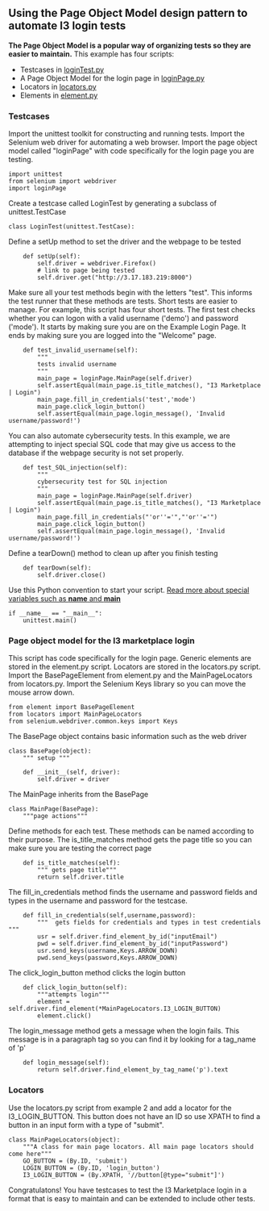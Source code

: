 ## Using the Page Object Model design pattern to automate I3 login tests

**The Page Object Model is a popular way of organizing tests so they are easier to maintain.**  This example has four scripts:

 - Testcases in [loginTest.py](code/04-simple-pom-example/loginTest.py)
 - A Page Object Model for the login page in [loginPage.py](code/04-simple-pom-example/loginPage.py)
 - Locators in [locators.py](code/04-simple-pom-example/locators.py)
 - Elements in [element.py](code/04-simple-pom-example/element.py)

### Testcases

Import the unittest toolkit for constructing and running tests.  Import the Selenium web driver for automating a web browser.  Import the page object model called "loginPage" with code specifically for the login page you are testing.

```
import unittest
from selenium import webdriver
import loginPage
```
Create a testcase called LoginTest by generating a subclass of unittest.TestCase
```
class LoginTest(unittest.TestCase):
```
Define a setUp method to set the driver and the webpage to be tested
```
    def setUp(self):
        self.driver = webdriver.Firefox()
        # link to page being tested
        self.driver.get("http://3.17.183.219:8000")
```
Make sure all your test methods begin with the letters "test".  This informs the test runner that these methods are tests.  Short tests are easier to manage.  For example, this script has four short tests.  The first test checks whether you can logon with a valid username ('demo') and password ('mode').  It starts by making sure you are on the Example Login Page.  It ends by making sure you are logged into the "Welcome" page.
```
    def test_invalid_username(self):
        """
        tests invalid username
        """
        main_page = loginPage.MainPage(self.driver)
        self.assertEqual(main_page.is_title_matches(), "I3 Marketplace | Login")
        main_page.fill_in_credentials('test','mode')
        main_page.click_login_button()
        self.assertEqual(main_page.login_message(), 'Invalid username/password!')
```
You can also automate cybersecurity tests.  In this example, we are attempting to inject special SQL code that may give us access to the database if the webpage security is not set properly.  
```
    def test_SQL_injection(self):
        """
        cybersecurity test for SQL injection
        """
        main_page = loginPage.MainPage(self.driver)
        self.assertEqual(main_page.is_title_matches(), "I3 Marketplace | Login")
        main_page.fill_in_credentials("'or''='","'or''='")
        main_page.click_login_button()
        self.assertEqual(main_page.login_message(), 'Invalid username/password!')
```
Define a tearDown() method to clean up after you finish testing
```
    def tearDown(self):
        self.driver.close()
```
Use this Python convention to start your script.  [Read more about special variables such as __name__ and __main__](https://stackoverflow.com/questions/419163/what-does-if-name-main-do)
```
if __name__ == "__main__":
    unittest.main()
```

### Page object model for the I3 marketplace login

This script has code specifically for the login page.  Generic elements are stored in the element.py script.  Locators are stored in the locators.py script.  Import the BasePageElement from element.py and the MainPageLocators from locators.py.  Import the Selenium Keys library so you can move the mouse arrow down.

```
from element import BasePageElement
from locators import MainPageLocators
from selenium.webdriver.common.keys import Keys
```
The BasePage object contains basic information such as the web driver
```
class BasePage(object):
    """ setup """

    def __init__(self, driver):
        self.driver = driver
```
The MainPage inherits from the BasePage
```
class MainPage(BasePage):
    """page actions"""
```
Define methods for each test.  These methods can be named according to their purpose.  The is_title_matches method gets the page title so you can make sure you are testing the correct page
```
    def is_title_matches(self):
        """ gets page title"""
        return self.driver.title
```
The fill_in_credentials method finds the username and password fields and types in the username and password for the testcase.  
```
    def fill_in_credentials(self,username,password):
        """  gets fields for credentials and types in test credentials """
        usr = self.driver.find_element_by_id("inputEmail")
        pwd = self.driver.find_element_by_id("inputPassword")
        usr.send_keys(username,Keys.ARROW_DOWN)
        pwd.send_keys(password,Keys.ARROW_DOWN)
```
The click_login_button method clicks the login button
```
    def click_login_button(self):
        """attempts login"""
        element = self.driver.find_element(*MainPageLocators.I3_LOGIN_BUTTON)
        element.click()
```
The login_message method gets a message when the login fails.  This message is in a paragraph tag so you can find it by looking for a  tag_name of 'p'
```
    def login_message(self):
        return self.driver.find_element_by_tag_name('p').text
```

### Locators

Use the locators.py script from example 2 and add a locator for the I3_LOGIN_BUTTON.  This button does not have an ID so use XPATH to find a button in an input form with a type of "submit".
```
class MainPageLocators(object):
    """A class for main page locators. All main page locators should come here"""
    GO_BUTTON = (By.ID, 'submit')
    LOGIN_BUTTON = (By.ID, 'login_button')
    I3_LOGIN_BUTTON = (By.XPATH, '//button[@type="submit"]')
```

Congratulatons!  You have testcases to test the I3 Marketplace login in a format that is easy to maintain and can be extended to include other tests. 
